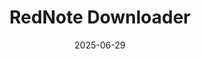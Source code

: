 ---
title: "RedNote Downloader"
date: 2025-06-29
draft: false
description: "Download avatars, images, live photos and videos from RedNote (Xiaohongshu) with ease."
tags: ["project", "coding", "chrome extension"]
externalUrl: "https://codeconuts.github.io/xhs-downloader"
showReadingTime: false
showWordCount: false
showDate: false
---